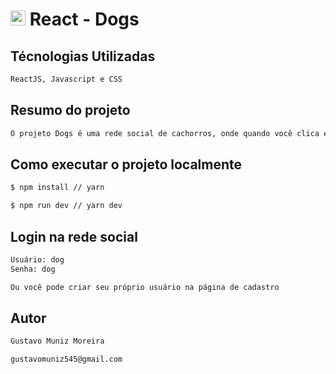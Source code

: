 # <img width="24" src="https://upload.wikimedia.org/wikipedia/commons/thumb/a/a7/React-icon.svg/512px-React-icon.svg.png" width="320" alt="Nest Logo" /> React - Dogs

## Técnologias Utilizadas

```bash
ReactJS, Javascript e CSS
```

## Resumo do projeto

```bash
O projeto Dogs é uma rede social de cachorros, onde quando você clica em alguma imagem, abre um modal da mesma, com comentários que você pode postar se estiver logado, autor e visualizações. Tem também no feed, um sistema de rolagem infinita, que é, enquanto tiver fotos sendo puxadas da API, sempre que você rolar para o fim do feed, vai ser carregada mais e mais, infinitamente. Tem um sistema de login com autenticação via Json Web Token, logado você pode postar fotos, deletar suas fotos, comentar em outras postagens e ter acesso ao seu perfil, onde conta com uma biblioteca de gráficos com dados sobre os acessos às suas postagens. Todos os formulários contam com validação. Todas as funcionalidades citadas e muitas outras são feitas utilizando ReactJS.
```

## Como executar o projeto localmente

```bash
$ npm install // yarn

$ npm run dev // yarn dev
```

## Login na rede social

```bash
Usuário: dog
Senha: dog

Ou você pode criar seu próprio usuário na página de cadastro
```

## Autor

```bash
Gustavo Muniz Moreira

gustavomuniz545@gmail.com
```
